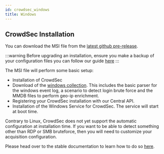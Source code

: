 ```yaml
---
id: crowdsec_windows
title: Windows
---
```


## CrowdSec Installation

You can download the MSI file from the [latest github pre-release](https://github.com/crowdsecurity/crowdsec/releases).

:::warning
Before upgrading an installation, ensure you make a backup of your configuration files you can follow our guide [here](backup_guide)
:::

The MSI file will perform some basic setup:
 - Installation of CrowdSec
 - Download of the [windows collection](https://hub.crowdsec.net/author/crowdsecurity/collections/windows). This includes the basic parser for the windows event log, a scenario to detect login brute force and the MMDB files to perform geo-ip enrichment.
 - Registering your CrowdSec installation with our Central API.
 - Installation of the Windows Service for CrowdSec. The service will start at boot time.

Contrary to Linux, CrowdSec does not yet support the automatic configuration at installation time. If you want to be able to detect something other than RDP or SMB bruteforce, then you will need to customize your acquisition configuration.

Please head over to the stable documentation to learn how to do so [here](../getting_started/install_windows#acquisition-configuration).
